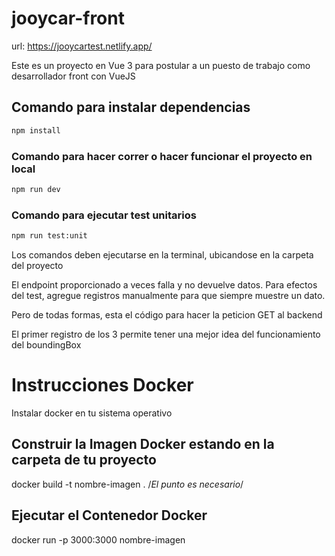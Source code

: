 # jooycar-front

url: https://jooycartest.netlify.app/

Este es un proyecto en Vue 3 para postular a un puesto de trabajo como
desarrollador front con VueJS

## Comando para instalar dependencias

```sh
npm install
```

### Comando para hacer correr o hacer funcionar el proyecto en local

```sh
npm run dev

```

### Comando para ejecutar test unitarios

```sh
npm run test:unit
```

Los comandos deben ejecutarse en la terminal, ubicandose en la
carpeta del proyecto

El endpoint proporcionado a veces falla y no devuelve datos. Para efectos
del test, agregue registros manualmente para que siempre muestre un dato.

Pero de todas formas, esta el código para hacer la peticion GET al backend

El primer registro de los 3 permite tener una mejor idea del funcionamiento
del boundingBox

# Instrucciones Docker 

Instalar docker en tu sistema operativo

## Construir la Imagen Docker estando en la carpeta de tu proyecto
docker build -t nombre-imagen .  /*El punto es necesario*/

## Ejecutar el Contenedor Docker
docker run -p 3000:3000 nombre-imagen